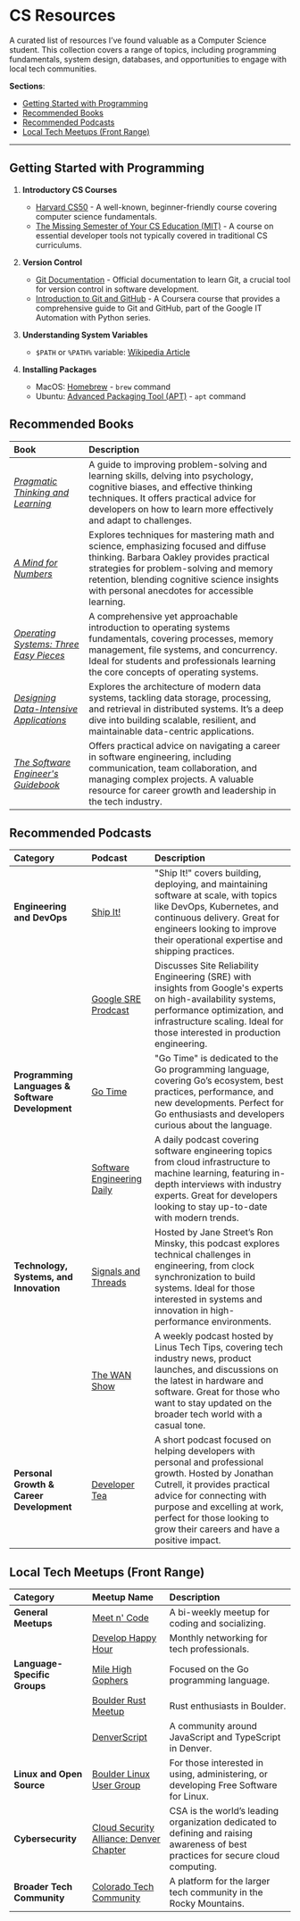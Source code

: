 # CS Resources

A curated list of resources I’ve found valuable as a Computer Science student. This collection covers a range of topics, including programming fundamentals, system design, databases, and opportunities to engage with local tech communities.

**Sections**:

- [Getting Started with Programming](#getting-started-with-programming)
- [Recommended Books](#recommended-books)
- [Recommended Podcasts](#recommended-podcasts)
- [Local Tech Meetups (Front Range)](#local-tech-meetups-front-range)

---

## Getting Started with Programming

1. **Introductory CS Courses**

   - [Harvard CS50](https://www.edx.org/cs50) \- A well-known, beginner-friendly course covering computer science fundamentals.
   - [The Missing Semester of Your CS Education (MIT)](https://missing.csail.mit.edu) \- A course on essential developer tools not typically covered in traditional CS curriculums.

2. **Version Control**

   - [Git Documentation](https://git-scm.com/docs) \- Official documentation to learn Git, a crucial tool for version control in software development.
   - [Introduction to Git and GitHub](https://www.coursera.org/learn/introduction-git-github) \- A Coursera course that provides a comprehensive guide to Git and GitHub, part of the Google IT Automation with Python series.

3. **Understanding System Variables**

   - `$PATH` or `%PATH%` variable: [Wikipedia Article](<https://en.wikipedia.org/wiki/PATH_(variable)>)

4. **Installing Packages**

   - MacOS: [Homebrew](https://docs.brew.sh/Manpage) \- `brew` command
   - Ubuntu: [Advanced Packaging Tool (APT)](https://ubuntu.com/server/docs/package-management) \- `apt` command

## Recommended Books

| Book                                                                                                                                 | Description                                                                                                                                                                                                                                                               |
| :----------------------------------------------------------------------------------------------------------------------------------- | :------------------------------------------------------------------------------------------------------------------------------------------------------------------------------------------------------------------------------------------------------------------------ |
| [_Pragmatic Thinking and Learning_](https://pragprog.com/titles/ahptl/pragmatic-thinking-and-learning/)                              | A guide to improving problem-solving and learning skills, delving into psychology, cognitive biases, and effective thinking techniques. It offers practical advice for developers on how to learn more effectively and adapt to challenges.                               |
| [_A Mind for Numbers_](https://barbaraoakley.com/books/a-mind-for-numbers/)                                                          | Explores techniques for mastering math and science, emphasizing focused and diffuse thinking. Barbara Oakley provides practical strategies for problem-solving and memory retention, blending cognitive science insights with personal anecdotes for accessible learning. |
| [_Operating Systems: Three Easy Pieces_](https://pages.cs.wisc.edu/~remzi/OSTEP/)                                                    | A comprehensive yet approachable introduction to operating systems fundamentals, covering processes, memory management, file systems, and concurrency. Ideal for students and professionals learning the core concepts of operating systems.                              |
| [_Designing Data-Intensive Applications_](https://www.oreilly.com/library/view/designing-data-intensive-applications/9781491903063/) | Explores the architecture of modern data systems, tackling data storage, processing, and retrieval in distributed systems. It’s a deep dive into building scalable, resilient, and maintainable data-centric applications.                                                |
| [_The Software Engineer's Guidebook_](https://www.engguidebook.com/)                                                                 | Offers practical advice on navigating a career in software engineering, including communication, team collaboration, and managing complex projects. A valuable resource for career growth and leadership in the tech industry.                                            |

## Recommended Podcasts

| Category                                         | Podcast                                                                                                             | Description                                                                                                                                                                                                                                                                  |
| :----------------------------------------------- | :------------------------------------------------------------------------------------------------------------------ | :--------------------------------------------------------------------------------------------------------------------------------------------------------------------------------------------------------------------------------------------------------------------------- |
| **Engineering and DevOps**                       | [Ship It\!](https://changelog.com/shipit)                                                                           | "Ship It\!" covers building, deploying, and maintaining software at scale, with topics like DevOps, Kubernetes, and continuous delivery. Great for engineers looking to improve their operational expertise and shipping practices.                                          |
|                                                  | [Google SRE Prodcast](https://sre.google/prodcast/)                                                                 | Discusses Site Reliability Engineering (SRE) with insights from Google's experts on high-availability systems, performance optimization, and infrastructure scaling. Ideal for those interested in production engineering.                                                   |
| **Programming Languages & Software Development** | [Go Time](https://changelog.com/gotime)                                                                             | "Go Time" is dedicated to the Go programming language, covering Go’s ecosystem, best practices, performance, and new developments. Perfect for Go enthusiasts and developers curious about the language.                                                                     |
|                                                  | [Software Engineering Daily](https://softwareengineeringdaily.com/category/all-episodes/exclusive-content/Podcast/) | A daily podcast covering software engineering topics from cloud infrastructure to machine learning, featuring in-depth interviews with industry experts. Great for developers looking to stay up-to-date with modern trends.                                                 |
| **Technology, Systems, and Innovation**          | [Signals and Threads](https://signalsandthreads.com/)                                                               | Hosted by Jane Street’s Ron Minsky, this podcast explores technical challenges in engineering, from clock synchronization to build systems. Ideal for those interested in systems and innovation in high-performance environments.                                           |
|                                                  | [The WAN Show](https://www.youtube.com/playlist?list=PL8mG-RkN2uTw7PhlnAr4pZZz2QubIbujH)                            | A weekly podcast hosted by Linus Tech Tips, covering tech industry news, product launches, and discussions on the latest in hardware and software. Great for those who want to stay updated on the broader tech world with a casual tone.                                    |
| **Personal Growth & Career Development**         | [Developer Tea](https://developertea.com/)                                                                          | A short podcast focused on helping developers with personal and professional growth. Hosted by Jonathan Cutrell, it provides practical advice for connecting with purpose and excelling at work, perfect for those looking to grow their careers and have a positive impact. |

## Local Tech Meetups (Front Range)

| Category                     | Meetup Name                                                                                              | Description                                                                                                                       |
| :--------------------------- | :------------------------------------------------------------------------------------------------------- | :-------------------------------------------------------------------------------------------------------------------------------- |
| **General Meetups**          | [Meet n' Code](https://www.meetup.com/Meet-n-Code/)                                                      | A bi-weekly meetup for coding and socializing.                                                                                    |
|                              | [Develop Happy Hour](https://www.meetup.com/develop-happy-hour/)                                         | Monthly networking for tech professionals.                                                                                        |
| **Language-Specific Groups** | [Mile High Gophers](https://www.meetup.com/denver-go-language-user-group/)                               | Focused on the Go programming language.                                                                                           |
|                              | [Boulder Rust Meetup](https://www.meetup.com/boulder-rust-meetup/)                                       | Rust enthusiasts in Boulder.                                                                                                      |
|                              | [DenverScript](https://denverscript.com/)                                                                | A community around JavaScript and TypeScript in Denver.                                                                           |
| **Linux and Open Source**    | [Boulder Linux User Group](https://www.lug.boulder.co.us/)                                               | For those interested in using, administering, or developing Free Software for Linux.                                              |
| **Cybersecurity**            | [Cloud Security Alliance: Denver Chapter](https://www.meetup.com/denver-cloud-security-alliance-meetup/) | CSA is the world’s leading organization dedicated to defining and raising awareness of best practices for secure cloud computing. |
| **Broader Tech Community**   | [Colorado Tech Community](https://coloradotech.community/)                                               | A platform for the larger tech community in the Rocky Mountains.                                                                  |
